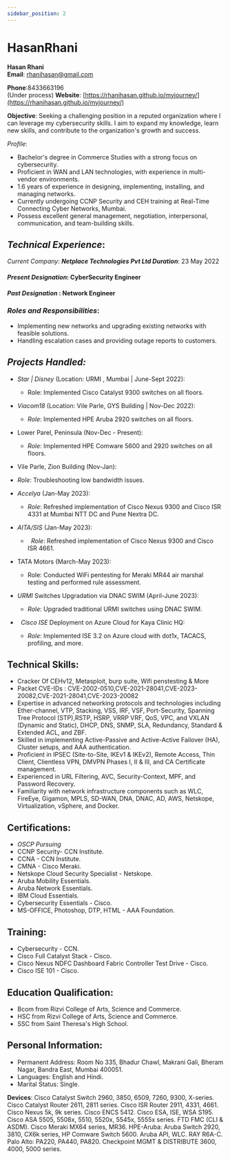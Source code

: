 ```yaml
---
sidebar_position: 2
---
```


# HasanRhani

**Hasan Rhani**  
**Email**: [rhanihasan@gmail.com](mailto:rhanihasan@gmail.com)

**Phone**:8433663196  
(Under process) **Website**: [https://rhanihasan.github.io/myjourney/](https://rhanihasan.github.io/myjourney/)

**Objective**: Seeking a challenging position in a reputed organization where I can leverage my cybersecurity skills. I aim to expand my knowledge, learn new skills, and contribute to the organization's growth and success.

*Profile*:

-  Bachelor's degree in Commerce Studies with a strong focus on cybersecurity.
- Proficient in WAN and LAN technologies, with experience in multi-vendor environments.
- 1.6 years of experience in designing, implementing, installing, and managing networks.
-  Currently undergoing CCNP Security and CEH training at Real-Time Connecting Cyber Networks, Mumbai.
-  Possess excellent general management, negotiation, interpersonal, communication, and team-building skills.

## ***Technical Experience***:

_Current Company_: ***Netplace Technologies Pvt Ltd Duration***: 23 May 2022

####  _Present Designation_: **CyberSecurity Engineer**
#### _Past Designation_ : **Network Engineer**

### _Roles and Responsibilities_:

-  Implementing new networks and upgrading existing networks with feasible solutions.
- Handling escalation cases and providing outage reports to customers.

## ***Projects Handled:***

- _Star | Disney_ (Location: URMI , Mumbai | June-Sept 2022):

	- Role: Implemented Cisco Catalyst 9300 switches on all floors.

- _Viacom18_ (Location: Vile Parle, GYS Building | Nov-Dec 2022):

	- _Role_: Implemented HPE Aruba 2920 switches on all floors.

-  Lower Parel, Peninsula (Nov-Dec - Present):

	-   _Role_: Implemented HPE Comware 5600 and 2920 switches on all floors.

- Vile Parle, Zion Building (Nov-Jan):

-  _Role_: Troubleshooting low bandwidth issues.

-  _Accelya_ (Jan-May 2023):

	- _Role_: Refreshed implementation of Cisco Nexus 9300 and Cisco ISR 4331 at Mumbai NTT DC and Pune Nextra DC.

- _AITA/SIS_ (Jan-May 2023):

	-   _Role_: Refreshed implementation of Cisco Nexus 9300 and Cisco ISR 4661.

- TATA Motors (March-May 2023):

	-  Role: Conducted WiFi pentesting for Meraki MR44 air marshal testing and performed rule assessment.

-  _URMI_ Switches Upgradation via DNAC SWIM (April-June 2023):

	- _Role_: Upgraded traditional URMI switches using DNAC SWIM.

-   _Cisco ISE_ Deployment on Azure Cloud for Kaya Clinic HQ:

	- _Role_: Implemented ISE 3.2 on Azure cloud with dot1x, TACACS, profiling, and more.




## **Technical Skills**:

-	Cracker Of CEHv12, Metasploit, burp suite, Wifi penstesting & More
-	Packet CVE-IDs : CVE-2002-0510,CVE-2021-28041,CVE-2023-20082,CVE-2021-28041,CVE-2023-20082
-	Expertise in advanced networking protocols and technologies including Ether-channel, VTP, Stacking, VSS, IRF, VSF, Port-Security, Spanning Tree Protocol (STP),RSTP, HSRP, VRRP VRF, QoS, VPC, and VXLAN  (Dynamic and Static), DHCP, DNS, SNMP, SLA, Redundancy, Standard & Extended ACL, and ZBF.
-	Skilled in implementing Active-Passive and Active-Active Failover (HA), Cluster setups, and AAA authentication.
-	Proficient in IPSEC (Site-to-Site, IKEv1 & IKEv2), Remote Access, Thin Client, Clientless VPN, DMVPN Phases I, II & III, and CA Certificate management.
-	Experienced in URL Filtering, AVC, Security-Context, MPF, and Password Recovery.
-	Familiarity with network infrastructure components such as WLC, FireEye, Gigamon, MPLS, SD-WAN, DNA, DNAC, AD, AWS, Netskope, Virtualization, vSphere, and Docker.


## **Certifications**:

- _OSCP Pursuing_
- CCNP Security- CCN Institute.
- CCNA - CCN Institute.
- CMNA - Cisco Meraki.
- Netskope Cloud Security Specialist - Netskope.
- Aruba Mobility Essentials.
- Aruba Network Essentials.
- IBM Cloud Essentials.
-  Cybersecurity Essentials - Cisco.
- MS-OFFICE, Photoshop, DTP, HTML - AAA Foundation.

## **Training**:

- Cybersecurity - CCN.
- Cisco Full Catalyst Stack - Cisco.
- Cisco Nexus NDFC Dashboard Fabric Controller Test Drive - Cisco.
-  Cisco ISE 101 - Cisco.

## **Education Qualification**:

- Bcom from Rizvi College of Arts, Science and Commerce.
- HSC from Rizvi College of Arts, Science and Commerce.
- SSC from Saint Theresa's High School.

## **Personal Information**:

-  Permanent Address: Room No 335, Bhadur Chawl, Makrani Gali, Bheram Nagar, Bandra East, Mumbai 400051.
-  Languages: English and Hindi.
- Marital Status: Single.

**Devices**: Cisco Catalyst Switch 2960, 3850, 6509, 7260, 9300, X-series. Cisco Catalyst Router 2611, 2811 series. Cisco ISR Router 2911, 4331, 4661. Cisco Nexus 5k, 9k series. Cisco ENCS 5412. Cisco ESA, ISE, WSA S195. Cisco ASA 5505, 5508x, 5510, 5520x, 5545x, 5555x series. FTD FMC (CLI & ASDM). Cisco Meraki MX64 series, MR36. HPE-Aruba: Aruba Switch 2920, 3810, CX6k series, HP Comware Switch 5600. Aruba API, WLC. RAY R6A-C. Palo Alto: PA220, PA440, PA820. Checkpoint MGMT & DISTRIBUTE 3600, 4000, 5000 series.
